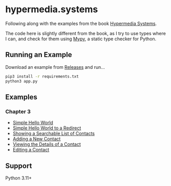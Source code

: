 # hypermedia.systems

Following along with the examples from the book [Hypermedia Systems](https://hypermedia.systems).

The code here is slightly different from the book, as I try to use types where I can, and check for them using [Mypy](https://mypy.readthedocs.io/en/stable/index.html), a static type checker for Python.

## Running an Example

Download an example from [Releases](https://github.com/juliojimenez/hypermedia.systems/releases) and run...
```bash
pip3 install -r requirements.txt
python3 app.py
```
## Examples

### Chapter 3

- [Simple Hello World](https://github.com/juliojimenez/hypermedia.systems/releases/tag/chapter-3-simple-hello-world)
- [Simple Hello World to a Redirect](https://github.com/juliojimenez/hypermedia.systems/releases/tag/chapter-3-simple-hello-world-to-a-redirect)
- [Showing a Searchable List of Contacts](https://github.com/juliojimenez/hypermedia.systems/releases/tag/chapter-3-showing-a-searchable-list-of-contacts)
- [Adding a New Contact](https://github.com/juliojimenez/hypermedia.systems/releases/tag/chapter-3-adding-a-new-contact)
- [Viewing the Details of a Contact](https://github.com/juliojimenez/hypermedia.systems/releases/tag/chapter-3-viewing-the-details-of-a-contact)
- [Editing a Contact](https://github.com/juliojimenez/hypermedia.systems/releases/tag/chapter-3-editing-a-contact)

## Support

Python 3.11+